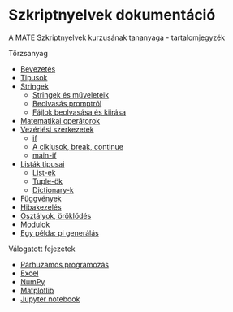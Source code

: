 # Szkriptnyelvek dokumentáció

A MATE Szkriptnyelvek kurzusának tananyaga - tartalomjegyzék

Törzsanyag
* [Bevezetés](https://github.com/sandor-lokos/szkriptnyelvek_docs/blob/main/intro.md)
* [Tipusok](https://github.com/sandor-lokos/szkriptnyelvek_docs/blob/main/types.md)
* [Stringek](https://github.com/sandor-lokos/szkriptnyelvek_docs/blob/main/strings.md)
	- [Stringek és műveleteik](https://github.com/sandor-lokos/szkriptnyelvek_docs/blob/main/strings.md#stringek-%C3%A9s-m%C5%B1veleteik)
	- [Beolvasás promptról](https://github.com/sandor-lokos/szkriptnyelvek_docs/blob/main/strings.md#beolvas%C3%A1s-promptr%C3%B3l)
	- [Fájlok beolvasása és kiirása](https://github.com/sandor-lokos/szkriptnyelvek_docs/blob/main/strings.md#f%C3%A1jlok-beolvas%C3%A1sa-%C3%A9s-kiir%C3%A1sa)
* [Matematikai operátorok](https://github.com/sandor-lokos/szkriptnyelvek_docs/blob/main/mathops.md)
* [Vezérlési szerkezetek](https://github.com/sandor-lokos/szkriptnyelvek_docs/blob/main/statements.md)
	- [if](https://github.com/sandor-lokos/szkriptnyelvek_docs/blob/main/statements.md#az-if-statement)
	- [A ciklusok, break, continue](https://github.com/sandor-lokos/szkriptnyelvek_docs/blob/main/statements.md#a-ciklusok-break-continue)
	- [main-if](https://github.com/sandor-lokos/szkriptnyelvek_docs/blob/main/statements.md#egy-furcsa-if-statement----az-ifname--main-idiom)
* [Listák tipusai](https://github.com/sandor-lokos/szkriptnyelvek_docs/blob/main/lists.md)
	- [List-ek](...)
	- [Tuple-ök](...)
	- [Dictionary-k](...)
* [Függvények](https://github.com/sandor-lokos/szkriptnyelvek_docs/blob/main/functions.md)
* [Hibakezelés](https://github.com/sandor-lokos/szkriptnyelvek_docs/blob/main/errors.md)
* [Osztályok, öröklődés](https://github.com/sandor-lokos/szkriptnyelvek_docs/blob/main/classes_inheritence.md)
* [Modulok](https://github.com/sandor-lokos/szkriptnyelvek_docs/blob/main/modules.md)
* [Egy példa: pi generálás](https://github.com/sandor-lokos/szkriptnyelvek_docs/blob/main/pi.md)

Válogatott fejezetek
* [Párhuzamos programozás](https://github.com/sandor-lokos/szkriptnyelvek_docs/blob/main/parallel.md)
* [Excel](https://github.com/sandor-lokos/szkriptnyelvek_docs/blob/main/excel.md)
* [NumPy](https://github.com/sandor-lokos/szkriptnyelvek_docs/blob/main/numpy.md)
* [Matplotlib](https://github.com/sandor-lokos/szkriptnyelvek_docs/blob/main/matplotlib.md)
* [Jupyter notebook](https://github.com/sandor-lokos/szkriptnyelvek_docs/blob/main/jupyter.md)
